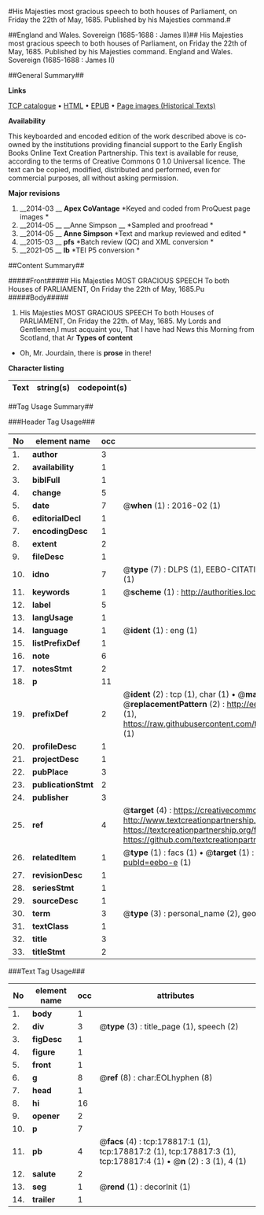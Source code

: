 #His Majesties most gracious speech to both houses of Parliament, on Friday the 22th of May, 1685. Published by his Majesties command.#

##England and Wales. Sovereign (1685-1688 : James II)##
His Majesties most gracious speech to both houses of Parliament, on Friday the 22th of May, 1685. Published by his Majesties command.
England and Wales. Sovereign (1685-1688 : James II)

##General Summary##

**Links**

[TCP catalogue](http://www.ota.ox.ac.uk/tcp/)  • 
[HTML](http://tei.it.ox.ac.uk/tcp/Texts-HTML/free/B03/B03866.html)  • 
[EPUB](http://tei.it.ox.ac.uk/tcp/Texts-EPUB/free/B03/B03866.epub) • 
[Page images (Historical Texts)](https://historicaltexts.jisc.ac.uk/eebo-52528836e)

**Availability**

This keyboarded and encoded edition of the work described above is co-owned by the
    institutions providing financial support to the Early English Books Online Text Creation
    Partnership. This text is available for reuse, according to the terms of  Creative Commons 0 1.0 Universal
    licence. The text can be copied, modified, distributed and performed, even for commercial
    purposes, all without asking permission.

**Major revisions**

1. __2014-03 __ __Apex CoVantage__ *Keyed and coded from ProQuest page images *
1. __2014-05 __ __Anne Simpson __ *Sampled and proofread *
1. __2014-05 __ __Anne Simpson__ *Text and markup reviewed and edited *
1. __2015-03 __ __pfs__ *Batch review (QC) and XML conversion *
1. __2021-05 __ __lb__ *TEI P5 conversion *

##Content Summary##

#####Front#####
 His Majesties MOST GRACIOUS SPEECH To both Houses of PARLIAMENT, On Friday the 22th of May, 1685.Pu
#####Body#####

1. His Majesties MOST GRACIOUS SPEECH To both Houses of PARLIAMENT, On Friday the 22th. of May, 1685.
My Lords and Gentlemen,I must acquaint you, That I have had News this Morning from Scotland, that Ar
**Types of content**

  * Oh, Mr. Jourdain, there is **prose** in there!

**Character listing**


|Text|string(s)|codepoint(s)|
|---|---|---|

##Tag Usage Summary##

###Header Tag Usage###

|No|element name|occ|attributes|
|---|---|---|---|
|1.|__author__|3||
|2.|__availability__|1||
|3.|__biblFull__|1||
|4.|__change__|5||
|5.|__date__|7| @__when__ (1) : 2016-02 (1)|
|6.|__editorialDecl__|1||
|7.|__encodingDesc__|1||
|8.|__extent__|2||
|9.|__fileDesc__|1||
|10.|__idno__|7| @__type__ (7) : DLPS (1), EEBO-CITATION (1), VID (1), EEBO-PROQUEST (1), STC (2), OCLC (1)|
|11.|__keywords__|1| @__scheme__ (1) : http://authorities.loc.gov/ (1)|
|12.|__label__|5||
|13.|__langUsage__|1||
|14.|__language__|1| @__ident__ (1) : eng (1)|
|15.|__listPrefixDef__|1||
|16.|__note__|6||
|17.|__notesStmt__|2||
|18.|__p__|11||
|19.|__prefixDef__|2| @__ident__ (2) : tcp (1), char (1)  •  @__matchPattern__ (2) : ([0-9\-]+):([0-9IVX]+) (1), (.+) (1)  •  @__replacementPattern__ (2) : http://eebo.chadwyck.com/downloadtiff?vid=$1&page=$2 (1), https://raw.githubusercontent.com/textcreationpartnership/Texts/master/tcpchars.xml#$1 (1)|
|20.|__profileDesc__|1||
|21.|__projectDesc__|1||
|22.|__pubPlace__|3||
|23.|__publicationStmt__|2||
|24.|__publisher__|3||
|25.|__ref__|4| @__target__ (4) : https://creativecommons.org/publicdomain/zero/1.0/ (1), http://www.textcreationpartnership.org/docs/. (1), https://textcreationpartnership.org/faq/#faq05 (1), https://github.com/textcreationpartnership (1)|
|26.|__relatedItem__|1| @__type__ (1) : facs (1)  •  @__target__ (1) : https://data.historicaltexts.jisc.ac.uk/view?pubId=eebo-e (1)|
|27.|__revisionDesc__|1||
|28.|__seriesStmt__|1||
|29.|__sourceDesc__|1||
|30.|__term__|3| @__type__ (3) : personal_name (2), geographic_name (1)|
|31.|__textClass__|1||
|32.|__title__|3||
|33.|__titleStmt__|2||


###Text Tag Usage###

|No|element name|occ|attributes|
|---|---|---|---|
|1.|__body__|1||
|2.|__div__|3| @__type__ (3) : title_page (1), speech (2)|
|3.|__figDesc__|1||
|4.|__figure__|1||
|5.|__front__|1||
|6.|__g__|8| @__ref__ (8) : char:EOLhyphen (8)|
|7.|__head__|1||
|8.|__hi__|16||
|9.|__opener__|2||
|10.|__p__|7||
|11.|__pb__|4| @__facs__ (4) : tcp:178817:1 (1), tcp:178817:2 (1), tcp:178817:3 (1), tcp:178817:4 (1)  •  @__n__ (2) : 3 (1), 4 (1)|
|12.|__salute__|2||
|13.|__seg__|1| @__rend__ (1) : decorInit (1)|
|14.|__trailer__|1||
